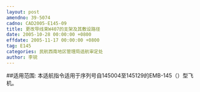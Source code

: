 ```yaml
---
layout: post
amendno: 39-5074
cadno: CAD2005-E145-09
title: 更改导线束W407的支架及其敷设路径
date: 2005-10-28 00:00:00 +0800
effdate: 2005-11-17 00:00:00 +0800
tag: E145
categories: 民航西南地区管理局适航审定处
author: 李锐
---
```


##适用范围:
本适航指令适用于序列号自145004至145129的EMB-145（）型飞机。

